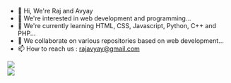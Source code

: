 - 👋 Hi, We're Raj and Avyay
- 👀 We're interested in web development and programming...
- 🌱 We're currently learning HTML, CSS, Javascript, Python, C++ and PHP...
- 💞️ We collaborate on various repositories based on web development...
- 📫 How to reach us : rajavyay@gmail.com

<img src='https://github-readme-stats.vercel.app/api?username=123452123-codr&show_icons=true&theme=merko&count_private=true&line_height=40' align="left" />

<br/>
<img src='https://github-readme-stats.vercel.app/api/top-langs/?username=123452123-codr&theme=parisnight&hide_langs_below=4' align="middle" />


<!---
Raj-Avyay/Raj-Avyay is a ✨ special ✨ repository because its `README.md` (this file) appears on your GitHub profile.
You can click the Preview link to take a look at your changes.
--->
